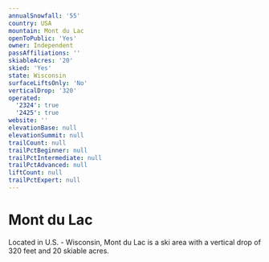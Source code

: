 ```yaml
---
annualSnowfall: '55'
country: USA
mountain: Mont du Lac
openToPublic: 'Yes'
owner: Independent
passAffiliations: ''
skiableAcres: '20'
skied: 'Yes'
state: Wisconsin
surfaceLiftsOnly: 'No'
verticalDrop: '320'
operated:
  '2324': true
  '2425': true
website: ''
elevationBase: null
elevationSummit: null
trailCount: null
trailPctBeginner: null
trailPctIntermediate: null
trailPctAdvanced: null
liftCount: null
trailPctExpert: null
---
```



# Mont du Lac

Located in U.S. - Wisconsin, Mont du Lac is a ski area with a vertical drop of 320 feet and 20 skiable acres.
